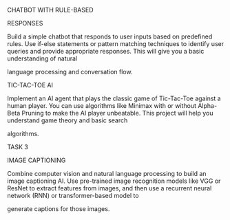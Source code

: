CHATBOT WITH RULE-BASED

RESPONSES

Build a simple chatbot that responds to user inputs based on
predefined rules. Use if-else statements or pattern matching
techniques to identify user queries and provide appropriate
responses. This will give you a basic understanding of natural

language processing and conversation flow.

TIC-TAC-TOE AI

Implement an AI agent that plays the classic game of Tic-Tac-Toe
against a human player. You can use algorithms like Minimax with
or without Alpha-Beta Pruning to make the AI player unbeatable.
This project will help you understand game theory and basic search

algorithms.


TASK 3

IMAGE CAPTIONING

Combine computer vision and natural language processing to build
an image captioning AI. Use pre-trained image recognition models
like VGG or ResNet to extract features from images, and then use a
recurrent neural network (RNN) or transformer-based model to

generate captions for those images.

